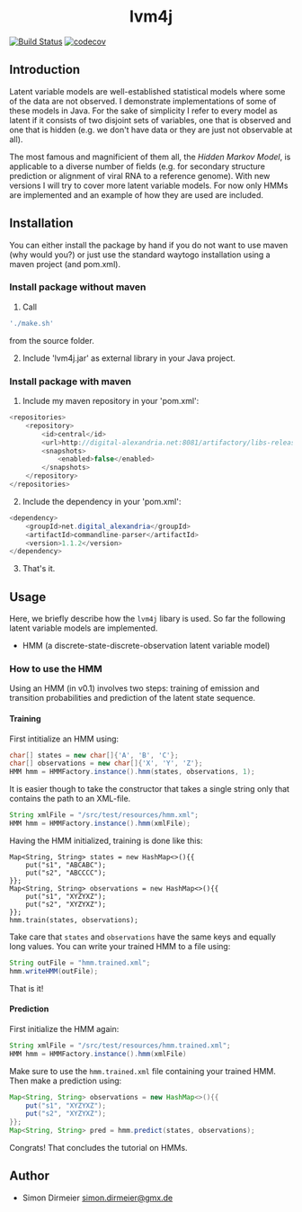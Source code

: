 <h1 align="center"> lvm4j </h1>

[![Build Status](https://travis-ci.org/rafstraumur/lvm4j.svg?branch=master)](https://travis-ci.org/rafstraumur/lvm4j.svg?branch=master)
[![codecov](https://codecov.io/gh/rafstraumur/lvm4j/branch/master/graph/badge.svg)](https://codecov.io/gh/rafstraumur/lvm4j)

## Introduction

Latent variable models are well-established statistical models where some of the data are not observed. I demonstrate implementations of some of these models in Java. For the sake of simplicity I refer to every model as latent if it consists of two disjoint sets of variables, one that is observed and one that is hidden (e.g. we don't have data or they are just not observable at all). 

The most famous and magnificient of them all, the <i>Hidden Markov Model</i>, is applicable to a diverse number of fields (e.g. for secondary structure prediction or alignment of viral RNA to a reference genome). With new versions I will try to cover more latent variable models. For now only HMMs are implemented and an example of how they are used are included.

## Installation
 
You can either install the package by hand if you do not want to use maven (why would you?) or just use the standard waytogo installation using a maven project (and pom.xml).

### Install package without maven

1. Call
```bash
'./make.sh'
```
 from the source folder.

2. Include 'lvm4j.jar' as external library in your Java project.

### Install package with maven

1. Include my maven repository in your 'pom.xml':
```java
<repositories>
	<repository>
    	<id>central</id>
    	<url>http://digital-alexandria.net:8081/artifactory/libs-release</url>
    	<snapshots>
    	    <enabled>false</enabled>
    	</snapshots>
	</repository>
</repositories>
```
2. Include the dependency in your 'pom.xml':
```java	
<dependency>
    <groupId>net.digital_alexandria</groupId>
    <artifactId>commandline-parser</artifactId>
    <version>1.1.2</version>
</dependency>
```
3. That's it.

## Usage

Here, we briefly describe how the <code>lvm4j</code> libary is used. So far the following latent variable models are implemented.

* HMM (a discrete-state-discrete-observation latent variable model)

### How to use the HMM

Using an HMM (in v0.1) involves two steps: training of emission and transition probabilities and prediction of the latent state sequence.

#### Training

First intitialize an HMM using:
```java
char[] states = new char[]{'A', 'B', 'C'};
char[] observations = new char[]{'X', 'Y', 'Z'};
HMM hmm = HMMFactory.instance().hmm(states, observations, 1);
```
It is easier though to take the constructor that takes a single string only that contains the path to an XML-file.
```java
String xmlFile = "/src/test/resources/hmm.xml";
HMM hmm = HMMFactory.instance().hmm(xmlFile);
```
Having the HMM initialized, training is done like this:
```
Map<String, String> states = new HashMap<>(){{
	put("s1", "ABCABC");
	put("s2", "ABCCCC");
}};
Map<String, String> observations = new HashMap<>(){{
	put("s1", "XYZYXZ");
	put("s2", "XYZYXZ");
}};
hmm.train(states, observations);
```
Take care that <code>states</code> and <code>observations</code> have the same keys and equally long values. You can write your trained HMM to a file using:
```java
String outFile = "hmm.trained.xml";
hmm.writeHMM(outFile);
```
That is it! 

#### Prediction

First initialize the HMM again:
```java
String xmlFile = "/src/test/resources/hmm.trained.xml";
HMM hmm = HMMFactory.instance().hmm(xmlFile)
```
Make sure to use the <code>hmm.trained.xml</code> file containing your trained HMM. Then make a prediction using:
```java
Map<String, String> observations = new HashMap<>(){{
	put("s1", "XYZYXZ");
	put("s2", "XYZYXZ");
}};
Map<String, String> pred = hmm.predict(states, observations);
```
Congrats! That concludes the tutorial on HMMs. 

## Author

* Simon Dirmeier <a href="mailto:simon.dirmeier@gmx.de">simon.dirmeier@gmx.de</a>